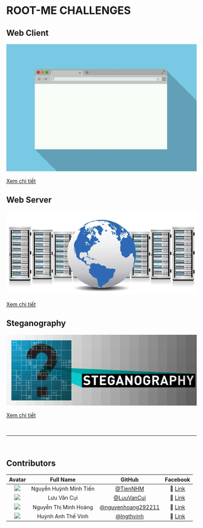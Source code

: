 # ROOT-ME CHALLENGES

## Web Client

[![](images/web-client.jpg)](Web-Client/)

[Xem chi tiết](Web-Client/)

## Web Server

[![](images/web-server.jpg)](Web-server/)

[Xem chi tiết](Web-server/)

## Steganography

[![](images/steganography.jpg)](Steganography/)

[Xem chi tiết](Steganography/)


<br/>

--------------------------------

<br/>

## Contributors

 Avatar | Full Name | GitHub | Facebook
 :---: | :---: | :---: | :---: 
![](https://avatars.githubusercontent.com/u/33385777?s=60&v=4) | Nguyễn Huỳnh Minh Tiến | [@TienNHM](https://github.com/TienNHM) | 🔗 [Link](https://fb.com/01.tien)
![](https://avatars.githubusercontent.com/u/61924545?v=4&s=60) | Lưu Văn Cụi | [@LuuVanCui](https://github.com/LuuVanCui) | 🔗 [Link](https://www.facebook.com/cuidethuongma) 
![](https://avatars.githubusercontent.com/u/72262482?v=4&s=60) | Nguyễn Thị Minh Hoàng | [@nguyenhoang292211](https://github.com/nguyenhoang292211) | 🔗 [Link](https://www.facebook.com/hoangnguyen.monokuro)
![](https://avatars.githubusercontent.com/u/56266496?v=4&s=60) | Huỳnh Anh Thế Vinh | [@lngthvinh](https://github.com/lngthvinh) | 🔗 [Link](https://www.facebook.com/thevinh.luong.3532)
